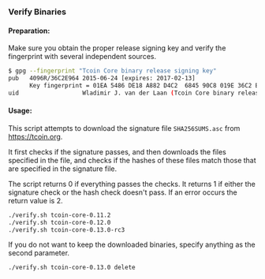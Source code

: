 ### Verify Binaries

#### Preparation:

Make sure you obtain the proper release signing key and verify the fingerprint with several independent sources.

```sh
$ gpg --fingerprint "Tcoin Core binary release signing key"
pub   4096R/36C2E964 2015-06-24 [expires: 2017-02-13]
      Key fingerprint = 01EA 5486 DE18 A882 D4C2  6845 90C8 019E 36C2 E964
uid                  Wladimir J. van der Laan (Tcoin Core binary release signing key) <laanwj@gmail.com>
```

#### Usage:

This script attempts to download the signature file `SHA256SUMS.asc` from https://tcoin.org.

It first checks if the signature passes, and then downloads the files specified in the file, and checks if the hashes of these files match those that are specified in the signature file.

The script returns 0 if everything passes the checks. It returns 1 if either the signature check or the hash check doesn't pass. If an error occurs the return value is 2.


```sh
./verify.sh tcoin-core-0.11.2
./verify.sh tcoin-core-0.12.0
./verify.sh tcoin-core-0.13.0-rc3
```

If you do not want to keep the downloaded binaries, specify anything as the second parameter.

```sh
./verify.sh tcoin-core-0.13.0 delete
```

